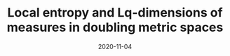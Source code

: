 ---
title: "Local entropy and Lq-dimensions of measures in doubling metric spaces"
collection: undergrad
permalink: /publication/entropy-and-Lq-dimensions
excerpt: 'This paper is my undergraduate research project on local versions of entropy and Lq-dimensions.'
date: 2020-11-04
venue: 'The PUMP Journal of Undergraduate Research'
citation: 'R. Anttila (2020). <i>Local Entropy and Lq-Dimensions of Measures in Doubling Metric Spaces. The PUMP Journal of Undergraduate Research</i>, 3, 226-243.'
info: 'The PUMP Journal of Undergraduate Research, 3 (2020), 226-243.'
authors: 'R. Anttila'
paperlink: 'https://journals.calstate.edu/pump/article/view/2434'
---